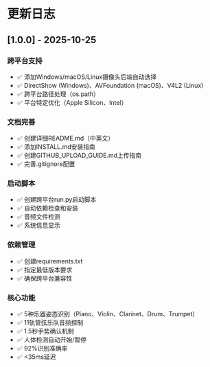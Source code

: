 # 更新日志

## [1.0.0] - 2025-10-25

### 跨平台支持
- ✅ 添加Windows/macOS/Linux摄像头后端自动选择
- ✅ DirectShow (Windows)、AVFoundation (macOS)、V4L2 (Linux)
- ✅ 跨平台路径处理（os.path）
- ✅ 平台特定优化（Apple Silicon、Intel）

### 文档完善
- ✅ 创建详细README.md（中英文）
- ✅ 添加INSTALL.md安装指南
- ✅ 创建GITHUB_UPLOAD_GUIDE.md上传指南
- ✅ 完善.gitignore配置

### 启动脚本
- ✅ 创建跨平台run.py启动脚本
- ✅ 自动依赖检查和安装
- ✅ 音频文件检测
- ✅ 系统信息显示

### 依赖管理
- ✅ 创建requirements.txt
- ✅ 指定最低版本要求
- ✅ 确保跨平台兼容性

### 核心功能
- ✅ 5种乐器姿态识别（Piano、Violin、Clarinet、Drum、Trumpet）
- ✅ 11轨管弦乐队音频控制
- ✅ 1.5秒手势确认机制
- ✅ 人体检测自动开始/暂停
- ✅ 92%识别准确率
- ✅ <35ms延迟

